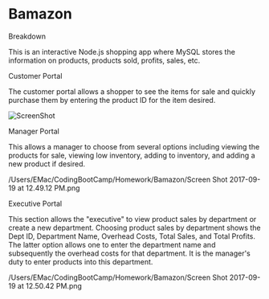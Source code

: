 # Bamazon

Breakdown

This is an interactive Node.js shopping app where MySQL stores the information on products, products sold, profits, sales, etc.  

Customer Portal

The customer portal allows a shopper to see the items for sale and quickly purchase them by entering the product ID for the item desired.

![ScreenShot](https://raw.githubusercontent.com/ewill20/Bamazon/raw/master/Images/CustomerView.png)

Manager Portal

This allows a manager to choose from several options including viewing the products for sale, viewing low inventory, adding to inventory, and adding a new product if desired.


/Users/EMac/CodingBootCamp/Homework/Bamazon/Screen Shot 2017-09-19 at 12.49.12 PM.png

Executive Portal

This section allows the "executive" to view product sales by department or create a new department.  Choosing product sales by department shows the Dept ID, Department Name, Overhead Costs, Total Sales, and Total Profits.  The latter option allows one to enter the department name and subsequently the overhead costs for that department.  It is the manager's duty to enter products into this department.

/Users/EMac/CodingBootCamp/Homework/Bamazon/Screen Shot 2017-09-19 at 12.50.42 PM.png